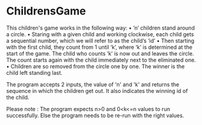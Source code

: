 # ChildrensGame

This children's game works in the following way:
• ’n’ children stand around a circle.
• Staring with a given child and working clockwise, each child gets a
sequential number, which we will refer to as the child’s ‘id’
• Then starting with the first child, they count from 1 until ‘k’, where ‘k’ is
determined at the start of the game. The child who counts ‘k’ is now out and
leaves the circle. The count starts again with the child immediately next to the
eliminated one.
• Children are so removed from the circle one by one. The winner is the child
left standing last.

The program accepts 2 inputs, the value of 'n' and 'k' and returns the sequence in which the children get out. It also indicates the winning id of the child.

Please note : The program expects n>0 and 0<k<=n values to run successfully. Else the program needs to be re-run with the right values.
